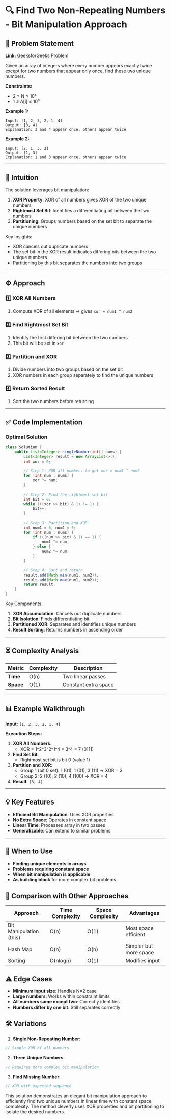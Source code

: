 # 🔍 Find Two Non-Repeating Numbers - Bit Manipulation Approach

## 📜 Problem Statement
**Link:** [GeeksforGeeks Problem](https://www.geeksforgeeks.org/problems/finding-the-numbers0215/1)

Given an array of integers where every number appears exactly twice except for two numbers that appear only once, find these two unique numbers.

**Constraints:**
- 2 ≤ N ≤ 10⁵
- 1 ≤ A[i] ≤ 10⁹

**Example 1:**
```text
Input: [1, 2, 3, 2, 1, 4]
Output: [3, 4]
Explanation: 3 and 4 appear once, others appear twice
```

**Example 2:**
```text
Input: [2, 1, 3, 2]
Output: [1, 3]
Explanation: 1 and 3 appear once, others appear twice
```

---

## 🧠 Intuition
The solution leverages bit manipulation:
1. **XOR Property**: XOR of all numbers gives XOR of the two unique numbers
2. **Rightmost Set Bit**: Identifies a differentiating bit between the two numbers
3. **Partitioning**: Groups numbers based on the set bit to separate the unique numbers

Key Insights:
- XOR cancels out duplicate numbers
- The set bit in the XOR result indicates differing bits between the two unique numbers
- Partitioning by this bit separates the numbers into two groups

---

## ⚙️ Approach
### **1️⃣ XOR All Numbers**
1. Compute XOR of all elements → gives `xor = num1 ^ num2`

### **2️⃣ Find Rightmost Set Bit**
1. Identify the first differing bit between the two numbers
2. This bit will be set in `xor`

### **3️⃣ Partition and XOR**
1. Divide numbers into two groups based on the set bit
2. XOR numbers in each group separately to find the unique numbers

### **4️⃣ Return Sorted Result**
1. Sort the two numbers before returning

---

## ✅ Code Implementation

### Optimal Solution
```java
class Solution {
    public List<Integer> singleNumber(int[] nums) {
        List<Integer> result = new ArrayList<>();
        int xor = 0;
        
        // Step 1: XOR all numbers to get xor = num1 ^ num2
        for (int num : nums) {
            xor ^= num;
        }
        
        // Step 2: Find the rightmost set bit
        int bit = 0;
        while (((xor >> bit) & 1) != 1) {
            bit++;
        }
        
        // Step 3: Partition and XOR
        int num1 = 0, num2 = 0;
        for (int num : nums) {
            if (((num >> bit) & 1) == 1) {
                num1 ^= num;
            } else {
                num2 ^= num;
            }
        }
        
        // Step 4: Sort and return
        result.add(Math.min(num1, num2));
        result.add(Math.max(num1, num2));
        return result;
    }
}
```

Key Components:
1. **XOR Accumulation**: Cancels out duplicate numbers
2. **Bit Isolation**: Finds differentiating bit
3. **Partitioned XOR**: Separates and identifies unique numbers
4. **Result Sorting**: Returns numbers in ascending order

---

## ⏳ Complexity Analysis
| Metric          | Complexity | Description |
|-----------------|------------|-------------|
| **Time**        | O(n)       | Two linear passes |
| **Space**       | O(1)       | Constant extra space |

---

## 📊 Example Walkthrough

**Input:** `[1, 2, 3, 2, 1, 4]`

**Execution Steps:**
1. **XOR All Numbers**:
   - XOR = 1^2^3^2^1^4 = 3^4 = 7 (0111)
2. **Find Set Bit**:
   - Rightmost set bit is bit 0 (value 1)
3. **Partition and XOR**:
   - Group 1 (bit 0 set): 1 (01), 1 (01), 3 (11) → XOR = 3
   - Group 2: 2 (10), 2 (10), 4 (100) → XOR = 4
4. **Result**: `[3, 4]`

---

## 💡 Key Features
- **Efficient Bit Manipulation**: Uses XOR properties
- **No Extra Space**: Operates in constant space
- **Linear Time**: Processes array in two passes
- **Generalizable**: Can extend to similar problems

---

## 🚀 When to Use
- **Finding unique elements in arrays**
- **Problems requiring constant space**
- **When bit manipulation is applicable**
- **As building block** for more complex bit problems

## 🔄 Comparison with Other Approaches
| Approach         | Time Complexity | Space Complexity | Advantages |
|-----------------|-----------------|------------------|------------|
| Bit Manipulation (this) | O(n) | O(1) | Most space efficient |
| Hash Map | O(n) | O(n) | Simpler but more space |
| Sorting | O(nlogn) | O(1) | Modifies input |

## ⚠️ Edge Cases
- **Minimum input size**: Handles N=2 case
- **Large numbers**: Works within constraint limits
- **All numbers same except two**: Correctly identifies
- **Numbers differ by one bit**: Still separates correctly

## 🛠 Variations
1. **Single Non-Repeating Number**:
```java
// Simple XOR of all numbers
```

2. **Three Unique Numbers**:
```java
// Requires more complex bit manipulation
```

3. **Find Missing Number**:
```java
// XOR with expected sequence
```

This solution demonstrates an elegant bit manipulation approach to efficiently find two unique numbers in linear time with constant space complexity. The method cleverly uses XOR properties and bit partitioning to isolate the desired numbers.